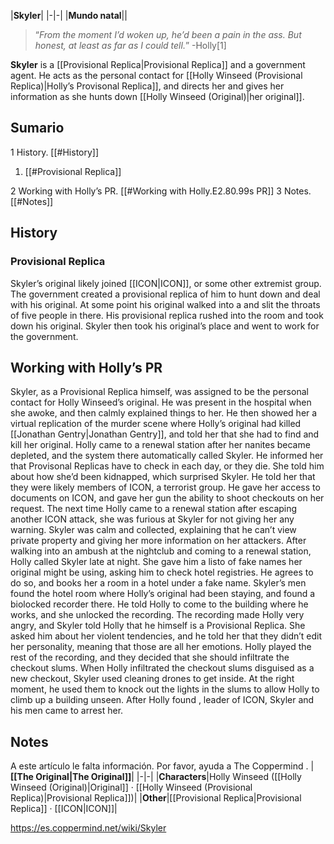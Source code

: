 |**Skyler**|
|-|-|
|**Mundo natal**||

>“*From the moment I’d woken up, he’d been a pain in the ass. But honest, at least as far as I could tell.*”
\-Holly[1]

**Skyler** is a [[Provisional Replica\|Provisional Replica]] and a government agent. He acts as the personal contact for [[Holly Winseed (Provisional Replica)\|Holly’s Provisonal Replica]], and directs her and gives her information as she hunts down [[Holly Winseed (Original)\|her original]].

## Sumario

1 History. [[#History]] 

1. [[#Provisional Replica]] 


2 Working with Holly’s PR. [[#Working with Holly.E2.80.99s PR]] 
3 Notes. [[#Notes]] 


## History
### Provisional Replica
Skyler’s original likely joined [[ICON\|ICON]], or some other extremist group. The government created a provisional replica of him to hunt down and deal with his original. At some point his original walked into a  and slit the throats of five people in there. His provisional replica rushed into the room and took down his original. Skyler then took his original’s place and went to work for the government.

## Working with Holly’s PR
Skyler, as a Provisional Replica himself, was assigned to be the personal contact for Holly Winseed’s original. He was present in the hospital when she awoke, and then calmly explained things to her. He then showed her a virtual replication of the murder scene where Holly’s original had killed [[Jonathan Gentry\|Jonathan Gentry]], and told her that she had to find and kill her original. Holly came to a renewal station after her nanites became depleted, and the system there automatically called Skyler. He informed her that Provisonal Replicas have to check in each day, or they die. She told him about how she’d been kidnapped, which surprised Skyler. He told her that they were likely members of ICON, a terrorist group. He gave her access to documents on ICON, and gave her gun the ability to shoot checkouts on her request.
The next time Holly came to a renewal station after escaping another ICON attack, she was furious at Skyler for not giving her any warning. Skyler was calm and collected, explaining that he can’t view private property and giving her more information on her attackers. After walking into an ambush at the  nightclub and coming to a renewal station, Holly called Skyler late at night. She gave him a listo of fake names her original might be using, asking him to check hotel registries. He agrees to do so, and books her a room in a hotel under a fake name.
Skyler’s men found the hotel room where Holly’s original had been staying, and found a biolocked recorder there. He told Holly to come to the building where he works, and she unlocked the recording. The recording made Holly very angry, and Skyler told Holly that he himself is a Provisional Replica. She asked him about her violent tendencies, and he told her that they didn’t edit her personality, meaning that those are all her emotions. Holly played the rest of the recording, and they decided that she should infiltrate the checkout slums.
When Holly infiltrated the checkout slums disguised as a new checkout, Skyler used cleaning drones to get inside. At the right moment, he used them to knock out the lights in the slums to allow Holly to climb up a building unseen. After Holly found , leader of ICON, Skyler and his men came to arrest her.

## Notes

A este artículo le falta información. Por favor, ayuda a The Coppermind .
|**[[The Original\|The Original]]**|
|-|-|
|**Characters**|Holly Winseed ([[Holly Winseed (Original)\|Original]] · [[Holly Winseed (Provisional Replica)\|Provisional Replica]])|
|**Other**|[[Provisional Replica\|Provisional Replica]] · [[ICON\|ICON]]|



https://es.coppermind.net/wiki/Skyler